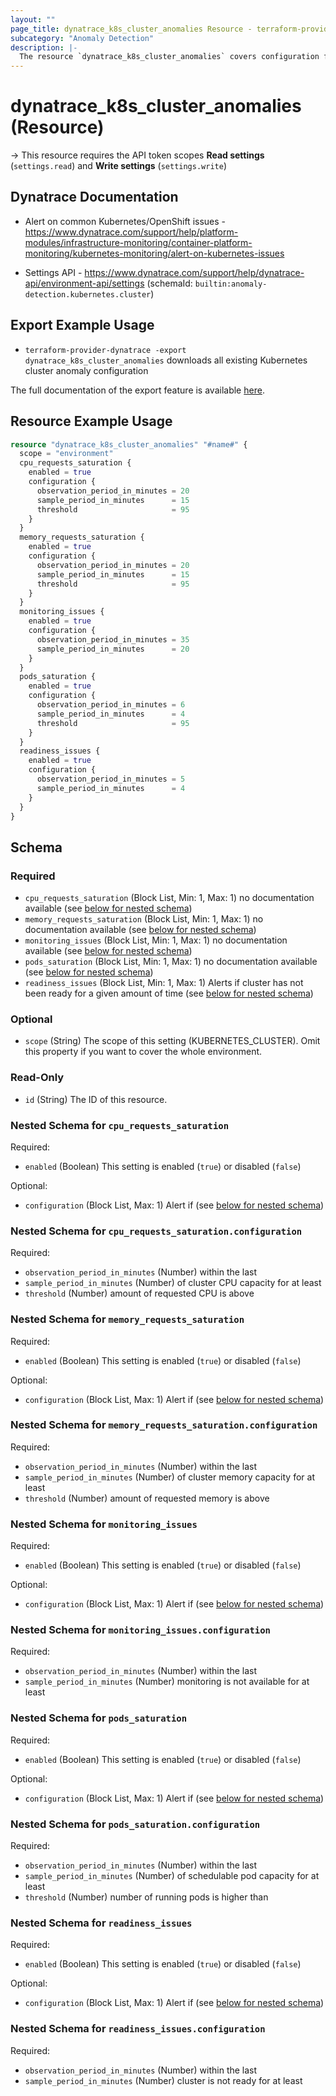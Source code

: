 ```yaml
---
layout: ""
page_title: dynatrace_k8s_cluster_anomalies Resource - terraform-provider-dynatrace"
subcategory: "Anomaly Detection"
description: |-
  The resource `dynatrace_k8s_cluster_anomalies` covers configuration for Kubernetes cluster anomalies
---
```


# dynatrace_k8s_cluster_anomalies (Resource)

-> This resource requires the API token scopes **Read settings** (`settings.read`) and **Write settings** (`settings.write`)

## Dynatrace Documentation

- Alert on common Kubernetes/OpenShift issues - https://www.dynatrace.com/support/help/platform-modules/infrastructure-monitoring/container-platform-monitoring/kubernetes-monitoring/alert-on-kubernetes-issues

- Settings API - https://www.dynatrace.com/support/help/dynatrace-api/environment-api/settings (schemaId: `builtin:anomaly-detection.kubernetes.cluster`)

## Export Example Usage

- `terraform-provider-dynatrace -export dynatrace_k8s_cluster_anomalies` downloads all existing Kubernetes cluster anomaly configuration

The full documentation of the export feature is available [here](https://dt-url.net/h203qmc).

## Resource Example Usage

```terraform
resource "dynatrace_k8s_cluster_anomalies" "#name#" {
  scope = "environment"
  cpu_requests_saturation {
    enabled = true
    configuration {
      observation_period_in_minutes = 20
      sample_period_in_minutes      = 15
      threshold                     = 95
    }
  }
  memory_requests_saturation {
    enabled = true
    configuration {
      observation_period_in_minutes = 20
      sample_period_in_minutes      = 15
      threshold                     = 95
    }
  }
  monitoring_issues {
    enabled = true
    configuration {
      observation_period_in_minutes = 35
      sample_period_in_minutes      = 20
    }
  }
  pods_saturation {
    enabled = true
    configuration {
      observation_period_in_minutes = 6
      sample_period_in_minutes      = 4
      threshold                     = 95
    }
  }
  readiness_issues {
    enabled = true
    configuration {
      observation_period_in_minutes = 5
      sample_period_in_minutes      = 4
    }
  }
}
```

<!-- schema generated by tfplugindocs -->
## Schema

### Required

- `cpu_requests_saturation` (Block List, Min: 1, Max: 1) no documentation available (see [below for nested schema](#nestedblock--cpu_requests_saturation))
- `memory_requests_saturation` (Block List, Min: 1, Max: 1) no documentation available (see [below for nested schema](#nestedblock--memory_requests_saturation))
- `monitoring_issues` (Block List, Min: 1, Max: 1) no documentation available (see [below for nested schema](#nestedblock--monitoring_issues))
- `pods_saturation` (Block List, Min: 1, Max: 1) no documentation available (see [below for nested schema](#nestedblock--pods_saturation))
- `readiness_issues` (Block List, Min: 1, Max: 1) Alerts if cluster has not been ready for a given amount of time (see [below for nested schema](#nestedblock--readiness_issues))

### Optional

- `scope` (String) The scope of this setting (KUBERNETES_CLUSTER). Omit this property if you want to cover the whole environment.

### Read-Only

- `id` (String) The ID of this resource.

<a id="nestedblock--cpu_requests_saturation"></a>
### Nested Schema for `cpu_requests_saturation`

Required:

- `enabled` (Boolean) This setting is enabled (`true`) or disabled (`false`)

Optional:

- `configuration` (Block List, Max: 1) Alert if (see [below for nested schema](#nestedblock--cpu_requests_saturation--configuration))

<a id="nestedblock--cpu_requests_saturation--configuration"></a>
### Nested Schema for `cpu_requests_saturation.configuration`

Required:

- `observation_period_in_minutes` (Number) within the last
- `sample_period_in_minutes` (Number) of cluster CPU capacity for at least
- `threshold` (Number) amount of requested CPU is above



<a id="nestedblock--memory_requests_saturation"></a>
### Nested Schema for `memory_requests_saturation`

Required:

- `enabled` (Boolean) This setting is enabled (`true`) or disabled (`false`)

Optional:

- `configuration` (Block List, Max: 1) Alert if (see [below for nested schema](#nestedblock--memory_requests_saturation--configuration))

<a id="nestedblock--memory_requests_saturation--configuration"></a>
### Nested Schema for `memory_requests_saturation.configuration`

Required:

- `observation_period_in_minutes` (Number) within the last
- `sample_period_in_minutes` (Number) of cluster memory capacity for at least
- `threshold` (Number) amount of requested memory is above



<a id="nestedblock--monitoring_issues"></a>
### Nested Schema for `monitoring_issues`

Required:

- `enabled` (Boolean) This setting is enabled (`true`) or disabled (`false`)

Optional:

- `configuration` (Block List, Max: 1) Alert if (see [below for nested schema](#nestedblock--monitoring_issues--configuration))

<a id="nestedblock--monitoring_issues--configuration"></a>
### Nested Schema for `monitoring_issues.configuration`

Required:

- `observation_period_in_minutes` (Number) within the last
- `sample_period_in_minutes` (Number) monitoring is not available for at least



<a id="nestedblock--pods_saturation"></a>
### Nested Schema for `pods_saturation`

Required:

- `enabled` (Boolean) This setting is enabled (`true`) or disabled (`false`)

Optional:

- `configuration` (Block List, Max: 1) Alert if (see [below for nested schema](#nestedblock--pods_saturation--configuration))

<a id="nestedblock--pods_saturation--configuration"></a>
### Nested Schema for `pods_saturation.configuration`

Required:

- `observation_period_in_minutes` (Number) within the last
- `sample_period_in_minutes` (Number) of schedulable pod capacity for at least
- `threshold` (Number) number of running pods is higher than



<a id="nestedblock--readiness_issues"></a>
### Nested Schema for `readiness_issues`

Required:

- `enabled` (Boolean) This setting is enabled (`true`) or disabled (`false`)

Optional:

- `configuration` (Block List, Max: 1) Alert if (see [below for nested schema](#nestedblock--readiness_issues--configuration))

<a id="nestedblock--readiness_issues--configuration"></a>
### Nested Schema for `readiness_issues.configuration`

Required:

- `observation_period_in_minutes` (Number) within the last
- `sample_period_in_minutes` (Number) cluster is not ready for at least
 